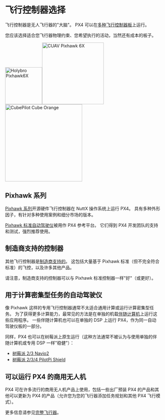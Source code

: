 # 飞行控制器选择

飞行控制器是无人飞行器的"大脑"。
PX4 可以在[多种飞行控制器板](../flight_controller/index.md)上运行。

您应该选择适合您飞行器物理约束、您希望执行的活动，当然还有成本的板子。

<img src="../../assets/flight_controller/pixhawk6x/pixhawk6x_hero_upright.png" width="120px" title="Holybro Pixhawk6X"><img src="../../assets/flight_controller/cuav_pixhawk_v6x/pixhawk_v6x.jpg" width="200px" title="CUAV Pixhawk 6X" ><img src="../../assets/flight_controller/cube/orange/cube_orange_hero.jpg" width="250px" title="CubePilot Cube Orange" />

## Pixhawk 系列

[Pixhawk 系列](../flight_controller/pixhawk_series.md)开源硬件飞行控制器在 NuttX 操作系统上运行 PX4。
具有多种外形因子，有针对多种使用案例和细分市场的版本。

[Pixhawk 标准自动驾驶仪](../flight_controller/autopilot_pixhawk_standard.md)被用作 PX4 参考平台。
它们得到 PX4 开发团队的支持和测试，强烈推荐使用。

## 制造商支持的控制器

其他飞行控制器是[制造商支持的](../flight_controller/autopilot_manufacturer_supported.md)。
这包括大量基于 Pixhawk 标准（但不完全符合标准）的飞控，以及许多其他产品。

请注意，制造商支持的控制器可以与 Pixhawk 标准控制器一样"好"（或更好）。

## 用于计算密集型任务的自动驾驶仪

像 Pixhawk 这样的专用飞行控制器通常不太适合通用计算或运行计算密集型任务。
为了获得更多计算能力，最常见的方法是在单独的机载[伴随计算机](../companion_computer/index.md)上运行这些应用程序。
一些伴随计算机也可以在单独的 DSP 上运行 PX4，作为同一自动驾驶仪板的一部分。

同样，PX4 也可以在树莓派上原生运行（这种方法通常不被认为与使用单独的伴随计算机或专用 DSP 一样"稳健"）：

- [树莓派 2/3 Navio2](../flight_controller/raspberry_pi_navio2.md)
- [树莓派 2/3/4 PilotPi Shield](../flight_controller/raspberry_pi_pilotpi.md)


## 可以运行 PX4 的商用无人机

PX4 可在许多流行的商用无人机产品上使用，包括一些出厂预装 PX4 的产品和其他可以更新为 PX4 的产品（允许您为您的飞行器添加任务规划和其他 PX4 飞行模式）。

更多信息请参见[完整飞行器](../complete_vehicles/index.md)。

